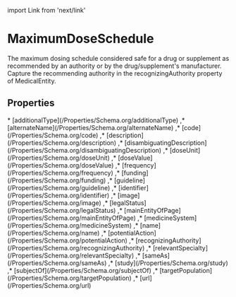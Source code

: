 import Link from 'next/link'

# MaximumDoseSchedule

The maximum dosing schedule considered safe for a drug or supplement as recommended by an authority or by the drug/supplement's manufacturer. Capture the recommending authority in the recognizingAuthority property of MedicalEntity.

## Properties

<Grid>
* [additionalType](/Properties/Schema.org/additionalType)
,* [alternateName](/Properties/Schema.org/alternateName)
,* [code](/Properties/Schema.org/code)
,* [description](/Properties/Schema.org/description)
,* [disambiguatingDescription](/Properties/Schema.org/disambiguatingDescription)
,* [doseUnit](/Properties/Schema.org/doseUnit)
,* [doseValue](/Properties/Schema.org/doseValue)
,* [frequency](/Properties/Schema.org/frequency)
,* [funding](/Properties/Schema.org/funding)
,* [guideline](/Properties/Schema.org/guideline)
,* [identifier](/Properties/Schema.org/identifier)
,* [image](/Properties/Schema.org/image)
,* [legalStatus](/Properties/Schema.org/legalStatus)
,* [mainEntityOfPage](/Properties/Schema.org/mainEntityOfPage)
,* [medicineSystem](/Properties/Schema.org/medicineSystem)
,* [name](/Properties/Schema.org/name)
,* [potentialAction](/Properties/Schema.org/potentialAction)
,* [recognizingAuthority](/Properties/Schema.org/recognizingAuthority)
,* [relevantSpecialty](/Properties/Schema.org/relevantSpecialty)
,* [sameAs](/Properties/Schema.org/sameAs)
,* [study](/Properties/Schema.org/study)
,* [subjectOf](/Properties/Schema.org/subjectOf)
,* [targetPopulation](/Properties/Schema.org/targetPopulation)
,* [url](/Properties/Schema.org/url)

</Grid>

